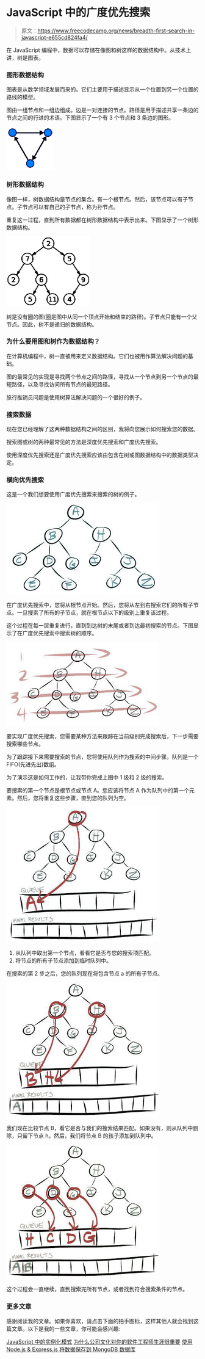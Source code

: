 # JavaScript 中的广度优先搜索

> 原文：<https://www.freecodecamp.org/news/breadth-first-search-in-javascript-e655cd824fa4/>

在 JavaScript 编程中，数据可以存储在像图和树这样的数据结构中。从技术上讲，树是图表。

### 图形数据结构

图表是从数学领域发展而来的。它们主要用于描述显示从一个位置到另一个位置的路线的模型。

图由一组节点和一组边组成。边是一对连接的节点。路径是用于描述共享一条边的节点之间的行进的术语。下图显示了一个有 3 个节点和 3 条边的图形。

![tjwuoz34rL2Ry4bldfjJZwbqwsmQhiJ6RfWL](img/2c7795085cfab237de3a82c8a69c5460.png)

### 树形数据结构

像图一样，树数据结构是节点的集合。有一个根节点。然后，该节点可以有子节点。子节点可以有自己的子节点，称为孙节点。

重复这一过程，直到所有数据都在树形数据结构中表示出来。下图显示了一个树形数据结构。

![birsxiv7XJOHl09rsFYM50oIvw3ezByuveng](img/56d3203556dfd47ccd42dbab7a109d76.png)

树是没有圈的图(圈是图中从同一个顶点开始和结束的路径)。子节点只能有一个父节点。因此，树不是递归的数据结构。

### 为什么要用图和树作为数据结构？

在计算机编程中，树一直被用来定义数据结构。它们也被用作算法解决问题的基础。

图的最常见的实现是寻找两个节点之间的路径，寻找从一个节点到另一个节点的最短路径，以及寻找访问所有节点的最短路径。

旅行推销员问题是使用树算法解决问题的一个很好的例子。

### 搜索数据

现在您已经理解了这两种数据结构之间的区别，我将向您展示如何搜索您的数据。

搜索图或树的两种最常见的方法是深度优先搜索和广度优先搜索。

使用深度优先搜索还是广度优先搜索应该由包含在树或图数据结构中的数据类型决定。

### 横向优先搜索

这是一个我们想要使用广度优先搜索来搜索的树的例子。

![ju4E5iTF4ndvO1EvrfB3slcUdRs0DJAeMji1](img/e9596f4c87d82a685342ab5795b24f45.png)

在广度优先搜索中，您将从根节点开始。然后，您将从左到右搜索它们的所有子节点。一旦搜索了所有的子节点，就在根节点以下的级别上重复该过程。

这个过程在每一层重复进行，直到到达树的末尾或者到达最初搜索的节点。下图显示了在广度优先搜索中搜索树的顺序。

![-6DAOSv8PssZ5GoEXHXWBFY-DVxhDmXbnppf](img/9717ce93237637369cc53dc2852ff436.png)

要实现广度优先搜索，您需要某种方法来跟踪在当前级别完成搜索后，下一步需要搜索哪些节点。

为了跟踪接下来需要搜索的节点，您将使用队列作为搜索的中间步骤。队列是一个 FIFO(先进先出)数组。

为了演示这是如何工作的，让我带你完成上图中 1 级和 2 级的搜索。

要搜索的第一个节点是根节点或节点 A。您应该将节点 A 作为队列中的第一个元素。然后，您将重复这些步骤，直到您的队列为空。

![X3nfb1wrptBGw2MVwpAlPhWGUXjKnX-hCNPj](img/2c6c52c68bf1b7b28f325e441c429031.png)

1.  从队列中取出第一个节点，看看它是否与您的搜索项匹配。
2.  将节点的所有子节点添加到临时队列中。

在搜索的第 2 步之后，您的队列现在将包含节点 a 的所有子节点。

![wktEODI9Na9uIyVtxW8nAk4CuG2f41A3F44j](img/a45c577038952ba40e41f647eef1780a.png)

我们现在比较节点 B，看它是否与我们的搜索结果匹配。如果没有，则从队列中删除，只留下节点 h。然后，我们将节点 B 的孩子添加到队列中。

![SlAqrajhJmA8aRT3cgX28Pz-2YcZJl4n87jk](img/7691dcee79ada7169aceb955fbc00f76.png)

这个过程会一直继续，直到搜索完所有节点，或者找到符合搜索条件的节点。

### 更多文章

感谢阅读我的文章。如果你喜欢，请点击下面的拍手图标，这样其他人就会找到这篇文章。以下是我的一些文章，你可能会感兴趣:

[JavaScript 中的实例化模式](https://medium.com/dailyjs/instantiation-patterns-in-javascript-8fdcf69e8f9b)
[为什么公司文化对你的软件工程师生涯很重要](https://medium.com/@ratracegrad/why-company-culture-is-important-to-your-career-as-a-software-engineer-5a590bc44621)
[使用 Node.js & Express.js 将数据保存到 MongoDB 数据库](https://medium.com/@ratracegrad/hitchhikers-guide-to-back-end-development-with-examples-3f97c70e0073)